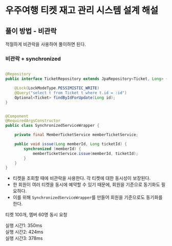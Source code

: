 # 우주여행 티켓 재고 관리 시스템 설계 해설

## 풀이 방법 - 비관락

적절하게 비관락을 사용하여 풀이하면 된다.

### 비관락 + synchronized

```java

@Repository
public interface TicketRepository extends JpaRepository<Ticket, Long> {

    @Lock(LockModeType.PESSIMISTIC_WRITE)
    @Query("select t from Ticket t where t.id = :id")
    Optional<Ticket> findByIdForUpdate(Long id);
}
```

```java

@Component
@RequiredArgsConstructor
public class SynchronizedServiceWrapper {

    private final MemberTicketService memberTicketService;

    public void issue(Long memberId, Long ticketId) {
        synchronized (memberId) {
            memberTicketService.issue(memberId, ticketId);
        }
    }
}
```

- 티켓을 조회할 때에 비관락을 사용한다. 각 티켓에 대한 동시성이 보장된다.
- 한 회원이 여러 티켓을 동시에 예약할 수 있기 때문에, 회원을 기준으로 동기화도 필요하다.
- 이를 위해 `SynchronizedServiceWrapper`를 만들어 회원을 기준으로도 동기화를 한다.

티켓 100개, 멤버 60명 동시 요청

실행 시간1: 350ms  
실행 시간2: 424ms  
실행 시간3: 378ms  



